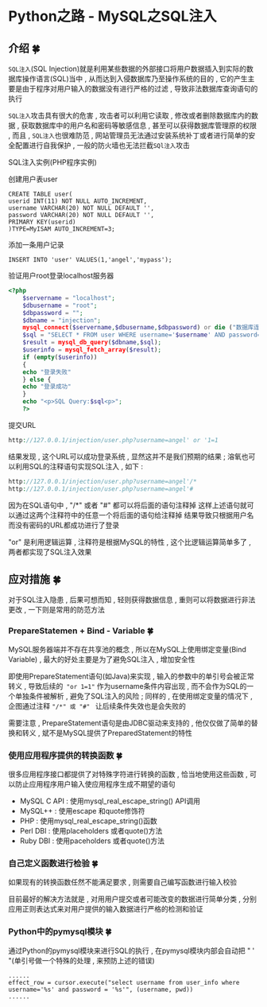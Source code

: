 # Python之路 - MySQL之SQL注入


<extoc></extoc>

## 介绍  🍀

`SQL注入`(SQL Injection)就是利用某些数据的外部接口将用户数据插入到实际的数据库操作语言(SQL)当中 , 从而达到入侵数据库乃至操作系统的目的 , 它的产生主要是由于程序对用户输入的数据没有进行严格的过滤 , 导致非法数据库查询语句的执行 

`SQL注入`攻击具有很大的危害 , 攻击者可以利用它读取 , 修改或者删除数据库内的数据 , 获取数据库中的用户名和密码等敏感信息 , 甚至可以获得数据库管理原的权限 , 而且 , `SQL注入`也很难防范 , 网站管理员无法通过安装系统补丁或者进行简单的安全配置进行自我保护 , 一般的防火墙也无法拦截`SQl注入`攻击  

SQL注入实例(PHP程序实例)

创建用户表user

```mysql
CREATE TABLE user(
userid INT(11) NOT NULL AUTO_INCREMENT,
username VARCHAR(20) NOT NULL DEFAULT '',
password VARCHAR(20) NOT NULL DEFAULT '',
PRIMARY KEY(userid)
)TYPE=MyISAM AUTO_INCREMENT=3;
```

添加一条用户记录

```mysql
INSERT INTO 'user' VALUES(1,'angel','mypass');
```

验证用户root登录localhost服务器

```php
<?php
    $servername = "localhost";
	$dbusername = "root";
	$dbpassword = "";
	$dbname = "injection";
	mysql_connect($servername,$dbusername,$dbpassword) or die ("数据库连接失败!");
	$sql = "SELECT * FROM user WHERE username='$username' AND password='$password'";
	$result = mysql_db_query($dbname,$sql);
	$userinfo = mysql_fetch_array($result);
	if (empty($userinfo))
    {
    echo "登录失败" 
    } else {
    echo "登录成功"
    }
	echo "<p>SQL Query:$sql<p>";
	?>
```

提交URL

```php
http://127.0.0.1/injection/user.php?username=angel' or '1=1
```

结果发现 , 这个URL可以成功登录系统 , 显然这并不是我们预期的结果 ; 溶氧也可以利用SQL的注释语句实现SQL注入 , 如下 :

```php
http://127.0.0.1/injection/user.php?username=angel'/*
http://127.0.0.1/injection/user.php?username=angel'#
```

因为在SQL语句中 , "/*" 或者 "#" 都可以将后面的语句注释掉  这样上述语句就可以通过这两个注释符中的任意一个将后面的语句给注释掉  结果导致只根据用户名而没有密码的URL都成功进行了登录

"or" 是利用逻辑运算 , 注释符是根据MySQL的特性 , 这个比逻辑运算简单多了 , 两者都实现了SQL注入效果


## 应对措施  🍀

对于SQL注入隐患 , 后果可想而知 , 轻则获得数据信息 , 重则可以将数据进行非法更改 , 一下则是常用的防范方法

### PrepareStatemen + Bind - Variable  🍀

MySQL服务器端并不存在共享池的概念 , 所以在MySQL上使用绑定变量(Bind Variable) , 最大的好处主要是为了避免SQL注入 , 增加安全性

即使用PrepareStatement语句(如Java)来实现 , 输入的参数中的单引号会被正常转义 , 导致后续的` "or 1=1"` 作为username条件内容出现 , 而不会作为SQL的一个单独条件被解析 , 避免了SQL注入的风险 ; 同样的 , 在使用绑定变量的情况下 , 企图通过注释 `"/*" 或 "#" ` 让后续条件失效也是会失败的

需要注意 , PrepareStatement语句是由JDBC驱动来支持的 , 他仅仅做了简单的替换和转义 , 斌不是MySQL提供了PreparedStatement的特性


### 使用应用程序提供的转换函数  🍀

很多应用程序接口都提供了对特殊字符进行转换的函数 , 恰当地使用这些函数 , 可以防止应用程序用户输入使应用程序生成不期望的语句

- MySQL C API : 使用mysql_real_escape_string() API调用
- MySQL++ : 使用escape 和quote修饰符
- PHP : 使用mysql_real_escape_string()函数
- Perl DBI : 使用placeholders 或者quote()方法
- Ruby DBI : 使用paceholders 或者quote()方法


### 自己定义函数进行检验  🍀

如果现有的转换函数任然不能满足要求 , 则需要自己编写函数进行输入校验

目前最好的解决方法就是 , 对用用户提交或者可能改变的数据进行简单分类 , 分别应用正则表达式来对用户提供的输入数据进行严格的检测和验证

### Python中的pymysql模块  🍀

通过Python的pymysql模块来进行SQL的执行 , 在pymysql模块内部会自动把 " ' "(单引号做一个特殊的处理 , 来预防上述的错误)

```mysql
......
effect_row = cursor.execute("select username from user_info where username='%s' and password = '%s'", (username, pwd))
......
```










